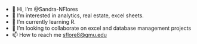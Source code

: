 - 👋 Hi, I’m @Sandra-NFlores
- 👀 I’m interested in analytics, real estate, excel sheets.
- 🌱 I’m currently learning R.
- 💞️ I’m looking to collaborate on excel and database management projects
- 📫 How to reach me sflore8@gmu.edu

<!---
Sandra-NFlores/Sandra-NFlores is a ✨ special ✨ repository because its `README.md` (this file) appears on your GitHub profile.
You can click the Preview link to take a look at your changes.
--->
